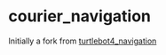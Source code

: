 # courier_navigation
Initially a fork from [turtlebot4_navigation](https://github.com/turtlebot/turtlebot4/tree/jazzy/turtlebot4_navigation)
